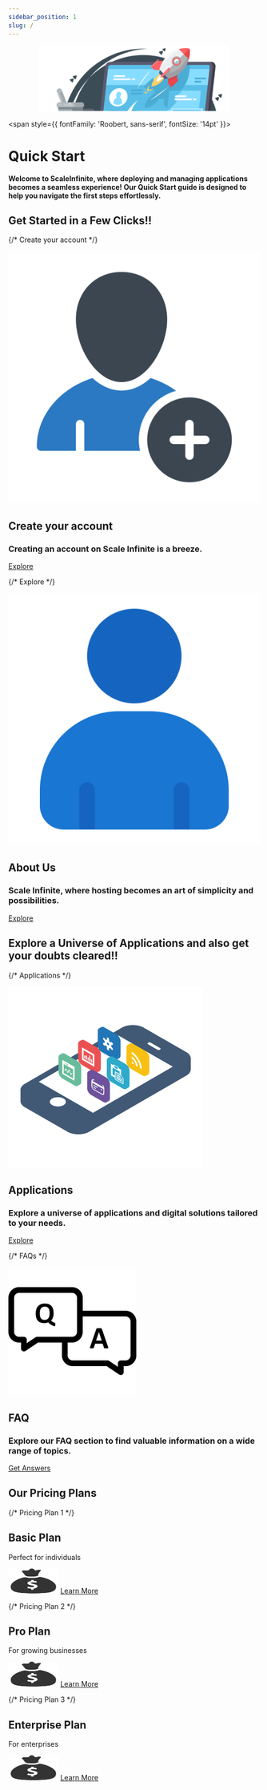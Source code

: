 ```yaml
---
sidebar_position: 1
slug: /
---
```

<p align="center">
  <img src="/img/wdwd.png" alt="Alt Text" width="380"/>
</p>

<span style={{ fontFamily: 'Roobert, sans-serif', fontSize: '14pt' }}>

# Quick Start

**Welcome to ScaleInfinite, where deploying and managing applications becomes a seamless experience! Our Quick Start guide is designed to help you navigate the first steps effortlessly.**

## Get Started in a Few Clicks!!

<div style={{ display: 'grid', gridTemplateColumns: 'repeat(2, 1fr)', gap: '20px' }}>

  {/* Create your account */}
  <div style={{ display: 'flex', flexDirection: 'column', alignItems: 'center', padding: '20px', backgroundColor: 'darkwhite', borderRadius: '15px', textAlign: 'center', border: '2px solid #3498db' }}>
    <img src="/img/pop.png" alt="Create Account Icon" style={{ width: '50px', height: '50px', marginBottom: '10px' }} />
    <h2 style={{ color: 'black' }}>Create your account</h2>
    <h3 style={{ color: 'black' }}>Creating an account on Scale Infinite is a breeze.</h3>
    <a href="https://techscaleinfinite.github.io/introduction/cloud-float/create-account" style={{ display: 'block', marginTop: '10px', padding: '10px', backgroundColor: 'black', color: 'white', borderRadius: '5px', textDecoration: 'none' }}>Explore</a>
  </div>

  {/* Explore */}
  <div style={{ display: 'flex', flexDirection: 'column', alignItems: 'center', padding: '20px', backgroundColor: 'darkwhite', borderRadius: '15px', textAlign: 'center', border: '2px solid #3498db' }}>
    <img src="/img/ppopi.png" alt="Explore Icon" style={{ width: '50px', height: '50px', marginBottom: '10px' }} />
    <h2 style={{ color: 'black' }}>About Us</h2>
    <h3 style={{ color: 'black' }}>Scale Infinite, where hosting becomes an art of simplicity and possibilities.</h3>
    <a href="https://techscaleinfinite.github.io/introduction/" style={{ display: 'block', marginTop: '10px', padding: '10px', backgroundColor: 'black', color: 'white', borderRadius: '5px', textDecoration: 'none' }}>Explore</a>
  </div>

</div>

## Explore a Universe of Applications and also get your doubts cleared!!

<div style={{ display: 'grid', gridTemplateColumns: 'repeat(2, 1fr)', gap: '20px' }}>

  {/* Applications */}
  <div style={{ display: 'flex', flexDirection: 'column', alignItems: 'center', padding: '20px', backgroundColor: 'darkwhite', borderRadius: '15px', textAlign: 'center', border: '2px solid #3498db' }}>
    <img src="/img/ssvss.png" alt="Applications Icon" style={{ width: '50px', height: '50px', marginBottom: '10px' }} />
    <h2 style={{ color: 'black' }}>Applications</h2>
    <h3 style={{ color: 'black' }}>Explore a universe of applications and digital solutions tailored to your needs.</h3>
    <a href="https://techscaleinfinite.github.io/category/-demo-deployment" style={{ display: 'block', marginTop: '10px', padding: '10px', backgroundColor: 'black', color: 'white', borderRadius: '5px', textDecoration: 'none' }}>Explore</a>
  </div>
  
  {/* FAQs */}
  <div style={{ display: 'flex', flexDirection: 'column', alignItems: 'center', padding: '20px', backgroundColor: 'darkwhite', borderRadius: '15px', textAlign: 'center', border: '2px solid #3498db' }}>
    <img src="/img/ddvd.png" alt="FAQ Icon" style={{ width: '50px', height: '50px', marginBottom: '10px' }} />
    <h2 style={{ color: 'black' }}>FAQ</h2>
    <h3 style={{ color: 'black' }}>Explore our FAQ section to find valuable information on a wide range of topics.</h3>
    <a href="https://techscaleinfinite.github.io/FAQ" style={{ display: 'block', marginTop: '10px', padding: '10px', backgroundColor: 'black', color: 'white', borderRadius: '5px', textDecoration: 'none' }}>Get Answers</a>
  </div>

</div>


## Our Pricing Plans

<div style={{ display: 'grid', gridTemplateColumns: 'repeat(3, 1fr)', gap: '20px' }}>

  {/* Pricing Plan 1 */}
  <div style={{ padding: '20px', backgroundColor: 'darkwhite', borderRadius: '15px', textAlign: 'center', border: '2px solid #3498db' }}>
    <h2 style={{ color: 'black' }}>Basic Plan</h2>
    <p>Perfect for individuals</p>
    <img src="/img/mm09.png" alt="Basic Plan" width="100" height="50" />
    <a href="https://techscaleinfinite.github.io/introduction/cloud-float/billing-and-usage" style={{ display: 'block', marginTop: '10px', padding: '10px', backgroundColor: 'black', color: '#fff', borderRadius: '5px', textDecoration: 'none' }}>Learn More</a>
  </div>

  {/* Pricing Plan 2 */}
  <div style={{ padding: '20px', backgroundColor: 'darkwhite', borderRadius: '15px', textAlign: 'center', border: '2px solid #e74c3c' }}>
    <h2 style={{ color: 'black' }}>Pro Plan</h2>
    <p>For growing businesses</p>
    <img src="/img/mm09.png" alt="Pro Plan" width="100" height="50" />
    <a href="https://techscaleinfinite.github.io/introduction/cloud-float/billing-and-usage" style={{ display: 'block', marginTop: '10px', padding: '10px', backgroundColor: 'black', color: '#fff', borderRadius: '5px', textDecoration: 'none' }}>Learn More</a>
  </div>

  {/* Pricing Plan 3 */}
  <div style={{ padding: '20px', backgroundColor: 'darkwhite', borderRadius: '15px', textAlign: 'center', border: '2px solid #2ecc71' }}>
    <h2 style={{ color: 'black' }}>Enterprise Plan</h2>
    <p>For enterprises</p>
    <img src="/img/mm09.png" alt="Enterprise Plan" width="100" height="50" />
    <a href="https://techscaleinfinite.github.io/introduction/cloud-float/billing-and-usage" style={{ display: 'block', marginTop: '10px', padding: '10px', backgroundColor: 'black', color: '#fff', borderRadius: '5px', textDecoration: 'none' }}>Learn More</a>
  </div>

</div>

</span>
